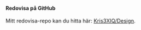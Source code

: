#### Redovisa på GitHub

Mitt redovisa-repo kan du hitta här: [Kris3XIQ/Design](https://github.com/Kris3XIQ/Design).
